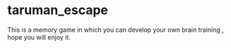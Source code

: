 # taruman_escape
This is a memory game in which you can develop your own brain training , hope you will enjoy it.
